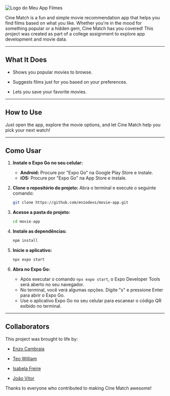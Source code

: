 ![Logo do Meu App Filmes](https://amethyst-fantastic-halibut-830.mypinata.cloud/ipfs/bafkreiaes7akl2d4qupk7v3jm7fsfgh77b5uitryyk2mm7yiuyejqriz5u)

Cine Match is a fun and simple movie recommendation app that helps you find films based on what you like. Whether you're in the mood for something popular or a hidden gem, Cine Match has you covered! This project was created as part of a college assignment to explore app development and movie data.

---

## What It Does

- Shows you popular movies to browse.
  
- Suggests films just for you based on your preferences.
  
- Lets you save your favorite movies.
  

---

## How to Use

Just open the app, explore the movie options, and let Cine Match help you pick your next watch!

---

## Como Usar

1.  **Instale o Expo Go no seu celular:**
    *   **Android:** Procure por "Expo Go" na Google Play Store e instale.
    *   **iOS:** Procure por "Expo Go" na App Store e instale.

2.  **Clone o repositório do projeto:**
    Abra o terminal e execute o seguinte comando:
    ```bash
    git clone https://github.com/enzodevs/movie-app.git
    ```

3.  **Acesse a pasta do projeto:**
    ```bash
    cd movie-app
    ```

4.  **Instale as dependências:**
    ```bash
    npm install
    ```

5.  **Inicie o aplicativo:**
    ```bash
    npx expo start
    ```

6.  **Abra no Expo Go:**
    *   Após executar o comando `npx expo start`, o Expo Developer Tools será aberto no seu navegador.
    *   No terminal, você verá algumas opções. Digite "s" e pressione Enter para abrir o Expo Go.
    *   Use o aplicativo Expo Go no seu celular para escanear o código QR exibido no terminal.

---

## Collaborators

This project was brought to life by:

- [Enzo Cambraia](https://github.com/enzodevs)
  
- [Teo William](https://github.com/Teomendonca)
  
- [Isabela Freire](https://github.com/enzodevs)
  
- [João Vitor](https://github.com/Wenceslauu)
  

Thanks to everyone who contributed to making Cine Match awesome!